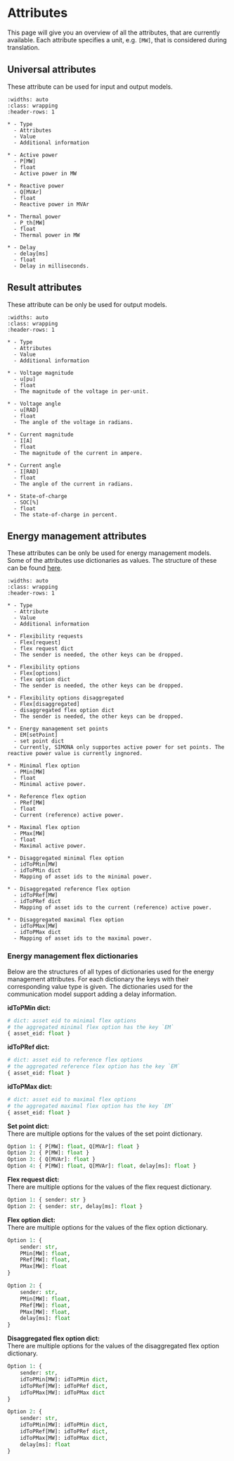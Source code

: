 # Attributes

This page will give you an overview of all the attributes, that are currently available. Each attribute specifies a unit,
e.g. `[MW]`, that is considered during translation.

## Universal attributes

These attribute can be used for input and output models.

```{list-table}
:widths: auto
:class: wrapping
:header-rows: 1

* - Type
  - Attributes
  - Value
  - Additional information

* - Active power
  - P[MW]
  - float
  - Active power in MW

* - Reactive power
  - Q[MVAr]
  - float
  - Reactive power in MVAr

* - Thermal power
  - P_th[MW]
  - float
  - Thermal power in MW

* - Delay
  - delay[ms]
  - float
  - Delay in milliseconds.
```

## Result attributes

These attribute can be only be used for output models.

```{list-table}
:widths: auto
:class: wrapping
:header-rows: 1

* - Type
  - Attributes
  - Value
  - Additional information

* - Voltage magnitude
  - u[pu]
  - float
  - The magnitude of the voltage in per-unit.

* - Voltage angle
  - u[RAD]
  - float
  - The angle of the voltage in radians.

* - Current magnitude
  - I[A]
  - float
  - The magnitude of the current in ampere.

* - Current angle
  - I[RAD]
  - float
  - The angle of the current in radians.

* - State-of-charge
  - SOC[%]
  - float
  - The state-of-charge in percent.
```

## Energy management attributes

These attributes can be only be used for energy management models. Some of the attributes use dictionaries as values.
The structure of these can be found [here](#energy-management-flex-dictionaries).

```{list-table}
:widths: auto
:class: wrapping
:header-rows: 1

* - Type
  - Attribute
  - Value
  - Additional information

* - Flexibility requests
  - Flex[request]
  - flex request dict
  - The sender is needed, the other keys can be dropped.

* - Flexibility options
  - Flex[options]
  - flex option dict
  - The sender is needed, the other keys can be dropped.

* - Flexibility options disaggregated
  - Flex[disaggregated]
  - disaggregated flex option dict
  - The sender is needed, the other keys can be dropped.

* - Energy management set points
  - EM[setPoint]
  - set point dict
  - Currently, SIMONA only supportes active power for set points. The reactive power value is currently ingnored.

* - Minimal flex option
  - PMin[MW]
  - float
  - Minimal active power.
  
* - Reference flex option
  - PRef[MW]
  - float
  - Current (reference) active power.
  
* - Maximal flex option
  - PMax[MW]
  - float
  - Maximal active power.

* - Disaggregated minimal flex option
  - idToPMin[MW]
  - idToPMin dict
  - Mapping of asset ids to the minimal power.
  
* - Disaggregated reference flex option
  - idToPRef[MW]
  - idToPRef dict
  - Mapping of asset ids to the current (reference) active power.
  
* - Disaggregated maximal flex option
  - idToPMax[MW]
  - idToPMax dict
  - Mapping of asset ids to the maximal power.
```

### Energy management flex dictionaries

Below are the structures of all types of dictionaries used for the energy management attributes. For each dictionary the
keys with their corresponding value type is given. The dictionaries used for the communication model support adding a delay
information.

**idToPMin dict:** <br>
```python
# dict: asset eid to minimal flex options
# the aggregated minimal flex option has the key `EM`
{ asset_eid: float }
```

**idToPRef dict:** <br>
```python
# dict: asset eid to reference flex options
# the aggregated reference flex option has the key `EM`
{ asset_eid: float }
```

**idToPMax dict:** <br>
```python
# dict: asset eid to maximal flex options
# the aggregated maximal flex option has the key `EM`
{ asset_eid: float }
```

**Set point dict:** <br>
There are multiple options for the values of the set point dictionary.
```python 
Option 1: { P[MW]: float, Q[MVAr]: float }
Option 2: { P[MW]: float }
Option 3: { Q[MVAr]: float }
Option 4: { P[MW]: float, Q[MVAr]: float, delay[ms]: float }
```

**Flex request dict:** <br>
There are multiple options for the values of the flex request dictionary.
```python
Option 1: { sender: str }
Option 2: { sender: str, delay[ms]: float }
```

**Flex option dict:** <br>
There are multiple options for the values of the flex option dictionary.
```python
Option 1: { 
    sender: str, 
    PMin[MW]: float, 
    PRef[MW]: float, 
    PMax[MW]: float
}

Option 2: {
    sender: str,
    PMin[MW]: float,
    PRef[MW]: float,
    PMax[MW]: float, 
    delay[ms]: float
}
```

**Disaggregated flex option dict:** <br>
There are multiple options for the values of the disaggregated flex option dictionary.
```python
Option 1: { 
    sender: str, 
    idToPMin[MW]: idToPMin dict, 
    idToPRef[MW]: idToPRef dict, 
    idToPMax[MW]: idToPMax dict
}

Option 2: {
    sender: str,
    idToPMin[MW]: idToPMin dict,
    idToPRef[MW]: idToPRef dict,
    idToPMax[MW]: idToPMax dict,
    delay[ms]: float
}
```
